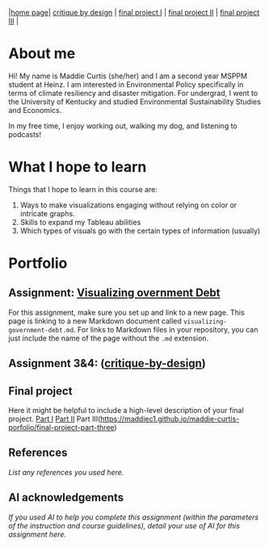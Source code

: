 |[home page](https://maddiec1.github.io/maddie-curtis-porfolio/)| [critique by design](critique-by-design) | [final project I](final-project-part-one) | [final project II](final-project-part-two) | [final project III](final-project-part-three) |

# About me
Hi! My name is Maddie Curtis (she/her) and I am a second year MSPPM student at Heinz. I am interested in Environmental Policy specifically in terms of climate resiliency and disaster mitigation. For undergrad, I went to the University of Kentucky and studied Environmental Sustainability Studies and Economics. 

In my free time, I enjoy working out, walking my dog, and listening to podcasts! 

# What I hope to learn
Things that I hope to learn in this course are: 

1. Ways to make visualizations engaging without relying on color or intricate graphs.
2. Skills to expand my Tableau abilities 
3. Which types of visuals go with the certain types of information (usually) 


# Portfolio

## Assignment: [Visualizing overnment Debt](visualizing-government-debt)
For this assignment, make sure you set up and link to a new page.  This page is linking to a new Markdown document called `visualizing-government-debt.md`.  For links to Markdown files in your repository, you can just include the name of the page without the `.md` extension. 

## Assignment 3&4: ([critique-by-design](https://maddiec1.github.io/maddie-curtis-porfolio/critique-by-design))  

## Final project
Here it might be helpful to include a high-level description of your final project. 
[Part I](https://maddiec1.github.io/maddie-curtis-porfolio/final-project-part-one)
[Part II](https://maddiec1.github.io/maddie-curtis-porfolio/final-project-part-two)
Part III(https://maddiec1.github.io/maddie-curtis-porfolio/final-project-part-three)

## References
_List any references you used here._

## AI acknowledgements
_If you used AI to help you complete this assignment (within the parameters of the instruction and course guidelines), detail your use of AI for this assignment here._

